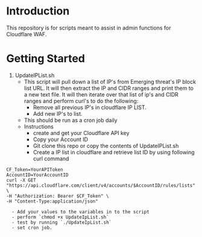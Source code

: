 # Introduction 
This repository is for scripts meant to assist in admin functions for Cloudflare WAF. 

# Getting Started

1.	UpdateIPList.sh
    - This script will pull down a list of IP's from Emerging threat's IP block list URL. It will then extract the IP and CIDR ranges and print them to a new text file. It will then iterate over that list of ip's and CIDR ranges and perform curl's to do the following:
      - Remove all previous IP's in cloudflare IP LIST. 
      - Add new IP's to list.
    - This should be run as a cron job daily
    - Instructions
      - create and get your Cloudflare API key
      - Copy your Account ID
      - Git clone this repo or copy the contents of UpdateIPList.sh
      - Create a IP list in cloudflare and retrieve list ID by using following curl command
```
CF_Token=YourAPIToken
AccountID=YourAccountID
curl -X GET "https://api.cloudflare.com/client/v4/accounts/$AccountID/rules/lists" \
-H "Authorization: Bearer $CF_Token" \
-H "Content-Type:application/json"
```
      - Add your values to the variables in to the script
      - perform `chmod +x UpdateIpList.sh`
      - test by running `./UpdateIpList.sh`
      - set cron job. 

